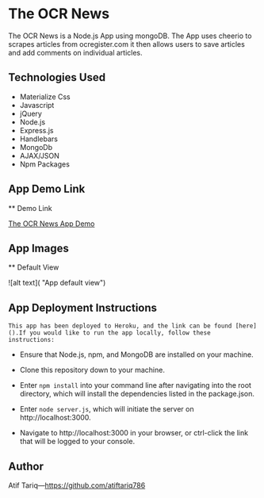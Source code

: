 # The OCR News
The OCR News is a Node.js App using mongoDB. The App uses cheerio to scrapes articles from ocregister.com it then allows users to save articles and add comments on individual articles. 


##  Technologies Used

*   Materialize Css
*   Javascript
*   jQuery
*   Node.js
*   Express.js
*   Handlebars
*   MongoDb
*   AJAX/JSON
*   Npm Packages 

##  App Demo Link

**  Demo Link

[The OCR News App Demo]()

##  App Images

**  Default View

![alt text]( "App default view")

##  App Deployment Instructions
    This app has been deployed to Heroku, and the link can be found [here]().If you would like to run the app locally, follow these instructions: 

*  Ensure that Node.js, npm, and MongoDB are installed on your machine. 

*   Clone this repository down to your machine.
   
*   Enter `npm install` into your command line after navigating into the root directory, which will      install the dependencies listed in the package.json.
   
*   Enter `node server.js`, which will initiate the server on http://localhost:3000.
   
*   Navigate to http://localhost:3000 in your browser, or ctrl-click the link that will be logged       to your console. 


##  Author 

   Atif Tariq—https://github.com/atiftariq786